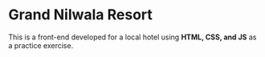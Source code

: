 # Grand Nilwala Resort
This is a front-end developed for a local hotel using **HTML, CSS, and JS** as a practice exercise.

